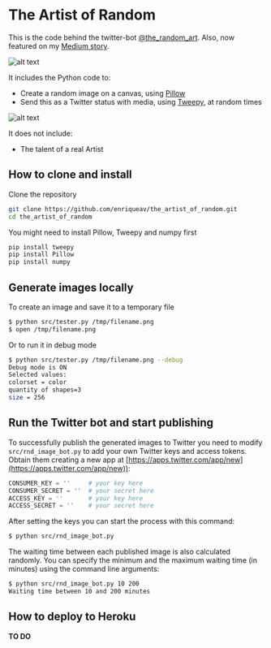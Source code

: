 # The Artist of Random

This is the code behind the twitter-bot [@the_random_art](https://twitter.com/the_random_art).
Also, now featured on my [Medium story](https://medium.com/@monocasero/a-useless-twitter-bot-probably-boosted-my-career-72bb3cd91701).

![alt text](https://pbs.twimg.com/media/DL0UtCNWAAA9Qgc.jpg "Logo")

It includes the Python code to:

* Create a random image on a canvas, using [Pillow](https://python-pillow.org/)
* Send this as a Twitter status with media, using [Tweepy](https://github.com/tweepy/tweepy), at random times

![alt text](https://pbs.twimg.com/media/DL0LfzyWsAAQDcJ.jpg "Logo")

It does not include:

* The talent of a real Artist

## How to clone and install

Clone the repository

```sh
git clone https://github.com/enriqueav/the_artist_of_random.git
cd the_artist_of_random
```

You might need to install Pillow, Tweepy and numpy first

```sh
pip install tweepy
pip install Pillow
pip install numpy
```

## Generate images locally

To create an image and save it to a temporary file

```bash
$ python src/tester.py /tmp/filename.png
$ open /tmp/filename.png
```

Or to run it in debug mode

```bash
$ python src/tester.py /tmp/filename.png --debug
Debug mode is ON
Selected values: 
colorset = color
quantity of shapes=3
size = 256
```


## Run the Twitter bot and start publishing

To successfully publish the generated images to Twitter you need to modify `src/rnd_image_bot.py` to add your own Twitter keys and access tokens. Obtain them creating a new app at [https://apps.twitter.com/app/new](https://apps.twitter.com/app/new)):

```python
CONSUMER_KEY = ''     # your key here
CONSUMER_SECRET = ''  # your secret here
ACCESS_KEY = ''       # your key here
ACCESS_SECRET = ''    # your secret here
```

After setting the keys you can start the process with this command:

```sh
$ python src/rnd_image_bot.py
```

The waiting time between each published image is also calculated randomly. You can specify the minimum and the maximum waiting time (in minutes) using the command line arguments:

```bash
$ python src/rnd_image_bot.py 10 200
Waiting time between 10 and 200 minutes
```

## How to deploy to Heroku

**TO DO**
